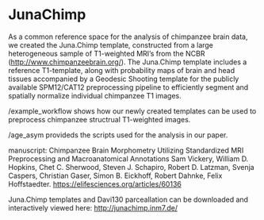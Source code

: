 # JunaChimp

As a common reference space for the analysis of chimpanzee brain data, we created the Juna.Chimp template, constructed from a large heterogeneous sample of T1-weighted MRI’s from the NCBR (http://www.chimpanzeebrain.org/). The Juna.Chimp template includes a reference T1-template, along with probability maps of brain and head tissues accompanied by a Geodesic Shooting template for the publicly available SPM12/CAT12 preprocessing pipeline to efficiently segment and spatially normalize individual chimpanzee T1 images. 

/example_workflow shows how our newly created templates can be used to preprocess chimpanzee structrual T1-weighted images. 

/age_asym provideds the scripts used for the analysis in our paper.

manuscript: Chimpanzee Brain Morphometry Utilizing Standardized MRI Preprocessing and Macroanatomical Annotations
Sam Vickery, William D. Hopkins, Chet C. Sherwood, Steven J. Schapiro, Robert D. Latzman, Svenja Caspers, Christian Gaser, Simon B. Eickhoff, Robert Dahnke, Felix Hoffstaedter. https://elifesciences.org/articles/60136

Juna.Chimp templates and Davi130 parceallation can be downloaded and interactively viewed here: http://junachimp.inm7.de/

